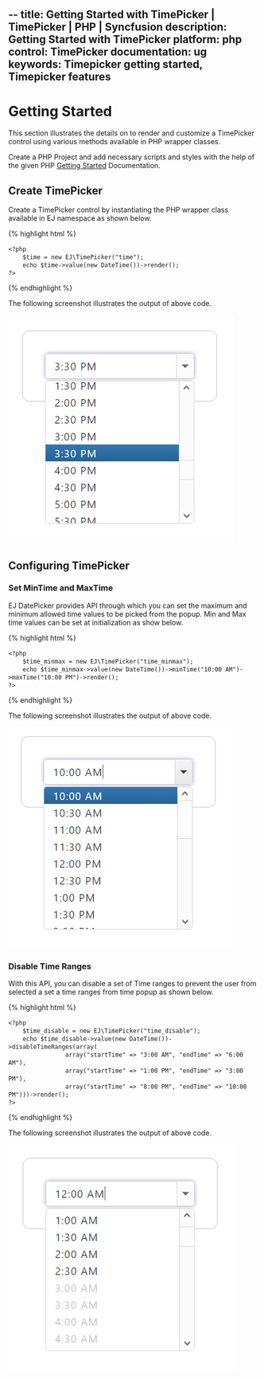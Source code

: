 --
title: Getting Started with TimePicker | TimePicker | PHP | Syncfusion
description: Getting Started with TimePicker
platform: php
control: TimePicker
documentation: ug
keywords: Timepicker getting started, Timepicker features
---

# Getting Started

This section illustrates the details on to render and customize a TimePicker control using various methods available in PHP wrapper classes.

Create a PHP Project and add necessary scripts and styles with the help of the given PHP [Getting Started]() Documentation.

## Create TimePicker

Create a TimePicker control by instantiating the PHP wrapper class available in EJ namespace as shown below.

{% highlight html %}

    <?php
        $time = new EJ\TimePicker("time");
        echo $time->value(new DateTime())->render();
    ?>
    
{% endhighlight %}

The following screenshot illustrates the output of above code.

![](getting-started_images/timepicker.png)   

## Configuring TimePicker

### Set MinTime and MaxTime

EJ DatePicker provides API through which you can set the maximum and minimum allowed time values to be picked from the popup. Min and Max time values can be set at initialization as show below.

{% highlight html %}

    <?php
        $time_minmax = new EJ\TimePicker("time_minmax");
        echo $time_minmax->value(new DateTime())->minTime("10:00 AM")->maxTime("10:00 PM")->render();
    ?>

{% endhighlight %}  

The following screenshot illustrates the output of above code.

![](getting-started_images/minmax.png) 

### Disable Time Ranges

With this API, you can disable a set of Time ranges to prevent the user from selected a set a time ranges from time popup as shown below.

{% highlight html %}

    <?php
        $time_disable = new EJ\TimePicker("time_disable");
        echo $time_disable->value(new DateTime())->disableTimeRanges(array(
                    array("startTime" => "3:00 AM", "endTime" => "6:00 AM"),
                    array("startTime" => "1:00 PM", "endTime" => "3:00 PM"),
                    array("startTime" => "8:00 PM", "endTime" => "10:00 PM")))->render();
    ?>

{% endhighlight %}


The following screenshot illustrates the output of above code.

![](getting-started_images/disablerange.png)